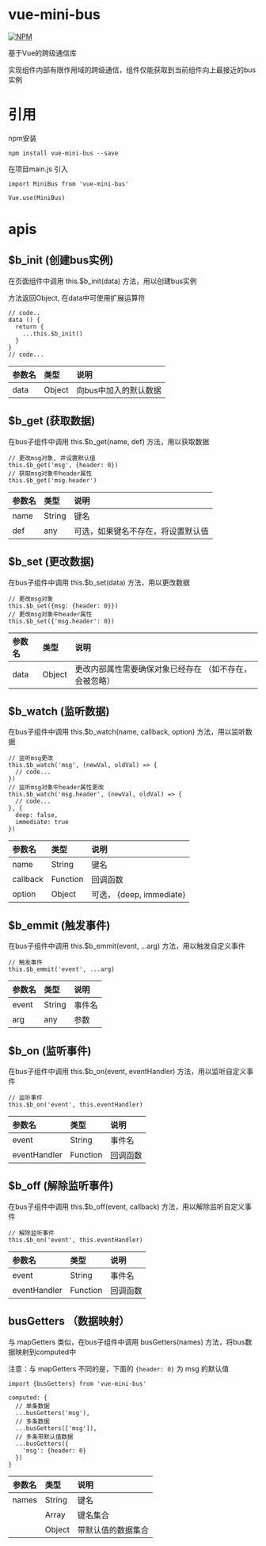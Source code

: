 # vue-mini-bus

[![NPM](https://nodei.co/npm/vue-mini-bus.png)](https://nodei.co/npm/vue-mini-bus/)

基于Vue的跨级通信库

实现组件内部有限作用域的跨级通信，组件仅能获取到当前组件向上最接近的bus实例

# 引用

npm安装

```
npm install vue-mini-bus --save
```

在项目main.js 引入

```
import MiniBus from 'vue-mini-bus'

Vue.use(MiniBus)
```

# apis

## $b_init (创建bus实例)

在页面组件中调用 this.$b_init(data) 方法，用以创建bus实例

方法返回Object, 在data中可使用扩展运算符

```
// code..
data () {
  return {
    ...this.$b_init()
  }
}
// code...
```

| 参数名   | 类型   | 说明   | 
|:----|:----|:----|
| data   | Object   | 向bus中加入的默认数据   | 

## $b_get (获取数据)

在bus子组件中调用 this.$b_get(name, def) 方法，用以获取数据

```
// 更改msg对象, 并设置默认值
this.$b_get('msg', {header: 0})
// 获取msg对象中header属性
this.$b_get('msg.header')
```

| 参数名   | 类型   | 说明   | 
|:----|:----|:----|
| name   | String   | 键名   | 
| def   | any   | 可选，如果键名不存在，将设置默认值   | 

## $b_set (更改数据)

在bus子组件中调用 this.$b_set(data) 方法，用以更改数据

```
// 更改msg对象
this.$b_set({msg: {header: 0}})
// 更改msg对象中header属性
this.$b_set({'msg.header': 0})
```

| 参数名   | 类型   | 说明   | 
|:----|:----|:----|
| data   | Object   | 更改内部属性需要确保对象已经存在  （如不存在，会被忽略）   | 

## $b_watch (监听数据)

在bus子组件中调用 this.$b_watch(name, callback, option) 方法，用以监听数据

```
// 监听msg更改
this.$b_watch('msg', (newVal, oldVal) => {
  // code...
})
// 监听msg对象中header属性更改
this.$b_watch('msg.header', (newVal, oldVal) => {
  // code...
}, {
  deep: false,
  immediate: true
})
```

| 参数名   | 类型   | 说明   | 
|:----|:----|:----|
| name   | String   | 键名   | 
| callback   | Function   | 回调函数   | 
| option   | Object   | 可选， {deep, immediate}   | 

## $b_emmit (触发事件)

在bus子组件中调用 this.$b_emmit(event, ...arg) 方法，用以触发自定义事件

```
// 触发事件
this.$b_emmit('event', ...arg)
```

| 参数名   | 类型   | 说明   | 
|:----|:----|:----|
| event   | String   | 事件名   | 
| arg   | any   | 参数   | 

## $b_on (监听事件)

在bus子组件中调用 this.$b_on(event, eventHandler) 方法，用以监听自定义事件

```
// 监听事件
this.$b_on('event', this.eventHandler)
```

| 参数名   | 类型   | 说明   | 
|:----|:----|:----|
| event   | String   | 事件名   | 
| eventHandler   | Function   | 回调函数   | 

## $b_off (解除监听事件)

在bus子组件中调用 this.$b_off(event, callback) 方法，用以解除监听自定义事件

```
// 解除监听事件
this.$b_on('event', this.eventHandler)
```

| 参数名   | 类型   | 说明   | 
|:----|:----|:----|
| event   | String   | 事件名   | 
| eventHandler   | Function   | 回调函数   | 

## busGetters （数据映射）

与 mapGetters 类似，在bus子组件中调用 busGetters(names) 方法，将bus数据映射到computed中

注意：与 mapGetters 不同的是，下面的 ```{header: 0}``` 为 msg 的默认值

```
import {busGetters} from 'vue-mini-bus'

computed: {
  // 单条数据
  ...busGetters('msg'),
  // 多条数据
  ...busGetters(['msg']),
  // 多条带默认值数据
  ...busGetters({
    'msg': {header: 0}
  })
}
```

| 参数名   | 类型   | 说明   | 
|:----:|:----|:----|
| names | String   | 键名   | 
|    | Array   | 键名集合   | 
|    | Object   | 带默认值的数据集合   |